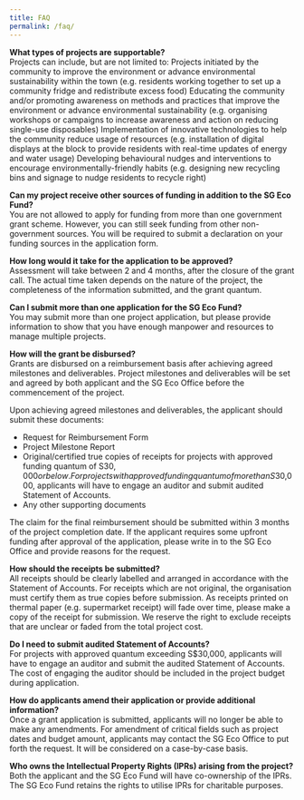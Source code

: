 ```yaml
---
title: FAQ
permalink: /faq/
---
```


**What types of projects are supportable?**  
Projects can include, but are not limited to:
Projects initiated by the community to improve the environment or advance environmental sustainability within the town (e.g. residents working together to set up a community fridge and redistribute excess food)
Educating the community and/or promoting awareness on methods and practices that improve the environment or advance environmental sustainability (e.g. organising workshops or campaigns to increase awareness and action on reducing single-use disposables)
Implementation of innovative technologies to help the community reduce usage of resources (e.g. installation of digital displays at the block to provide residents with real-time updates of energy and water usage)
Developing behavioural nudges and interventions to encourage environmentally-friendly habits (e.g. designing new recycling bins and signage to nudge residents to recycle right)


**Can my project receive other sources of funding in addition to the SG Eco Fund?**  
You are not allowed to apply for funding from more than one government grant scheme. However, you can still seek funding from other non-government sources. You will be required to submit a declaration on your funding sources in the application form.


**How long would it take for the application to be approved?**  
Assessment will take between 2 and 4 months, after the closure of the grant call. The actual time taken depends on the nature of the project, the completeness of the information submitted, and the grant quantum. 


**Can I submit more than one application for the SG Eco Fund?**  
You may submit more than one project application, but please provide information to show that you have enough manpower and resources to manage multiple projects.


**How will the grant be disbursed?**  
Grants are disbursed on a reimbursement basis after achieving agreed milestones and deliverables. Project milestones and deliverables will be set and agreed by both applicant and the SG Eco Office before the commencement of the project. 

Upon achieving agreed milestones and deliverables, the applicant should submit these documents: 
* Request for Reimbursement Form
* Project Milestone Report
* Original/certified true copies of receipts for projects with approved funding quantum of S$30,000 or below. For projects with approved funding quantum of more than S$30,000, applicants will have to engage an auditor and submit audited Statement of Accounts.
* Any other supporting documents

The claim for the final reimbursement should be submitted within 3 months of the project completion date. If the applicant requires some upfront funding after approval of the application, please write in to the SG Eco Office and provide reasons for the request.


**How should the receipts be submitted?**  
All receipts should be clearly labelled and arranged in accordance with the Statement of Accounts. For receipts which are not original, the organisation must certify them as true copies before submission. As receipts printed on thermal paper (e.g. supermarket receipt) will fade over time, please make a copy of the receipt for submission. We reserve the right to exclude receipts that are unclear or faded from the total project cost.


**Do I need to submit audited Statement of Accounts?**  
For projects with approved quantum exceeding S$30,000, applicants will have to engage an auditor and submit the audited Statement of Accounts. The cost of engaging the auditor should be included in the project budget during application.
 
 
 
 
 
 
**How do applicants amend their application or provide additional information?**  
Once a grant application is submitted, applicants will no longer be able to make any amendments. For amendment of critical fields such as project dates and budget amount, applicants may contact the SG Eco Office to put forth the request. It will be considered on a case-by-case basis.


**Who owns the Intellectual Property Rights (IPRs) arising from the project?**  
Both the applicant and the SG Eco Fund will have co-ownership of the IPRs. The SG Eco Fund retains the rights to utilise IPRs for charitable purposes.
